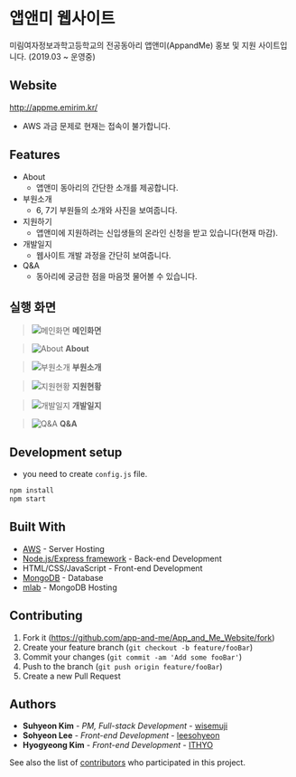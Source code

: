 # 앱앤미 웹사이트

미림여자정보과학고등학교의 전공동아리 앱앤미(AppandMe) 홍보 및 지원 사이트입니다. (2019.03 ~ 운영중)

## Website

http://appme.emirim.kr/
* AWS 과금 문제로 현재는 접속이 불가합니다.

## Features

* About
    * 앱앤미 동아리의 간단한 소개를 제공합니다.
* 부원소개
    * 6, 7기 부원들의 소개와 사진을 보여줍니다.
* 지원하기
    * 앱앤미에 지원하려는 신입생들의 온라인 신청을 받고 있습니다(현재 마감). 
* 개발일지
    * 웹사이트 개발 과정을 간단히 보여줍니다.
* Q&A
    * 동아리에 궁금한 점을 마음껏 물어볼 수 있습니다.

## 실행 화면

> ![메인화면](https://user-images.githubusercontent.com/32327475/57664695-3620b180-7634-11e9-86f7-d76ebe95d1e3.png)
**메인화면**

> ![About](https://user-images.githubusercontent.com/32327475/57664707-40db4680-7634-11e9-877e-e25eec997b6d.png)
**About**

> ![부원소개](https://user-images.githubusercontent.com/32327475/57664728-56507080-7634-11e9-85bd-0cc3faf8149b.png)
**부원소개**

> ![지원현황](https://user-images.githubusercontent.com/32327475/57664752-68321380-7634-11e9-98c3-65c1276cb555.png)
**지원현황**

> ![개발일지](https://user-images.githubusercontent.com/32327475/57664781-77b15c80-7634-11e9-86b6-069aba9822f8.png)
**개발일지**

> ![Q&A](https://user-images.githubusercontent.com/32327475/57664798-81d35b00-7634-11e9-8c1f-b4367093feec.png)
**Q&A**


## Development setup

* you need to create `config.js` file.

```sh
npm install
npm start
```

## Built With

* [AWS](https://aws.amazon.com/ko/) - Server Hosting
* [Node.js/Express framework](https://expressjs.com/ko/) - Back-end Development
* HTML/CSS/JavaScript - Front-end Development
* [MongoDB](https://www.mongodb.com/) - Database
* [mlab](https://mlab.com/) - MongoDB Hosting

## Contributing

1. Fork it (<https://github.com/app-and-me/App_and_Me_Website/fork>)
2. Create your feature branch (`git checkout -b feature/fooBar`)
3. Commit your changes (`git commit -am 'Add some fooBar'`)
4. Push to the branch (`git push origin feature/fooBar`)
5. Create a new Pull Request

## Authors

* **Suhyeon Kim** - *PM, Full-stack Development* - [wisemuji](https://github.com/wisemuji)
* **Sohyeon Lee** - *Front-end Development* - [leesohyeon](https://github.com/leesohyeon)
* **Hyogyeong Kim** - *Front-end Development* - [ITHYO](https://github.com/ITHYO)

See also the list of [contributors](https://github.com/orgs/app-and-me/people) who participated in this project.

